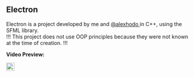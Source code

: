 ## Electron 

Electron is a project developed by me and <a href="https://github.com/AlexHodo"> @alexhodo </a> in C++, using the SFML library. <br>
!!! This project does not use OOP principles because they were not known at the time of creation. !!! </br>

<b>Video Preview:


[<img align="left" alt="ALC | Preview" width="22px" src="https://upload.wikimedia.org/wikipedia/commons/1/12/Google_Drive_icon_%282020%29.svg" />][preview] 
</br>
</b>

[preview]: https://drive.google.com/file/d/1la135u_QVkDtlbmdiKV2MeVBbiqVFmm4/view?fbclid=IwAR2FuNBA-xSOADFtBCtwCtI3PP0jbGpTJ5kjvadht8U8jJQllzxY1Gn0gvI
